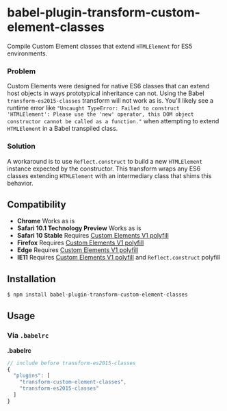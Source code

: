 # babel-plugin-transform-custom-element-classes

Compile Custom Element classes that extend `HTMLElement` for ES5 environments.

### Problem

Custom Elements were designed for native ES6 classes that can extend host objects in ways prototypical inheritance can not. Using the Babel `transform-es2015-classes` transform will not work as is. You'll likely see a runtime error like `"Uncaught TypeError: Failed to construct 'HTMLElement': Please use the 'new' operator, this DOM object constructor cannot be called as a function."` when attempting to extend `HTMLElement` in a Babel transpiled class.

### Solution

A workaround is to use `Reflect.construct` to build a new `HTMLElement` instance expected by the constructor. This transform wraps any ES6 classes extending `HTMLElement` with an intermediary class that shims this behavior.

## Compatibility

* **Chrome** Works as is
* **Safari 10.1 Technology Preview** Works as is
* **Safari 10 Stable** Requires [Custom Elements V1 polyfill](https://github.com/webcomponents/custom-elements)
* **Firefox** Requires [Custom Elements V1 polyfill](https://github.com/webcomponents/custom-elements)
* **Edge** Requires [Custom Elements V1 polyfill](https://github.com/webcomponents/custom-elements)
* **IE11** Requires [Custom Elements V1 polyfill](https://github.com/webcomponents/custom-elements) and `Reflect.construct` polyfill

## Installation

```sh
$ npm install babel-plugin-transform-custom-element-classes
```

## Usage

### Via `.babelrc`

**.babelrc**

```js
// include before transform-es2015-classes
{
  "plugins": [
    "transform-custom-element-classes",
    "transform-es2015-classes"
  ]
}
```
